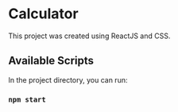 # Calculator

This project was created using ReactJS and CSS.

## Available Scripts

In the project directory, you can run:

### `npm start`
